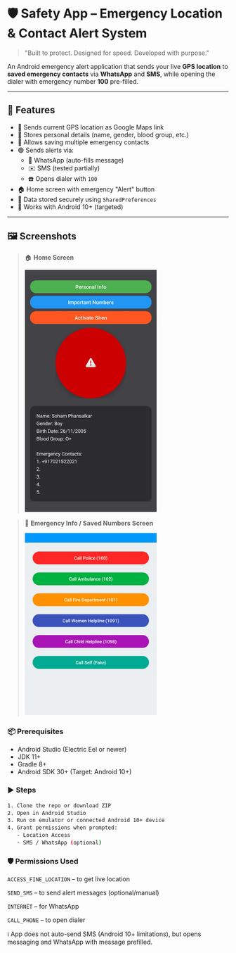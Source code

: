 # 🛡️ Safety App – Emergency Location & Contact Alert System

> "Built to protect. Designed for speed. Developed with purpose."

An Android emergency alert application that sends your live **GPS location** to **saved emergency contacts** via **WhatsApp** and **SMS**, while opening the dialer with emergency number **100** pre-filled.

---

## 🚨 Features

- 📍 Sends current GPS location as Google Maps link
- 👤 Stores personal details (name, gender, blood group, etc.)
- 📱 Allows saving multiple emergency contacts
- 🟢 Sends alerts via:
  - 📲 WhatsApp (auto-fills message)
  - ✉️ SMS (tested partially)
  - ☎️ Opens dialer with `100`
- 🏠 Home screen with emergency "Alert" button
- 🔐 Data stored securely using `SharedPreferences`
- 📡 Works with Android 10+ (targeted)

---

## 🖼️ Screenshots

> 🏠 **Home Screen**
>
> <img src="home.jpeg" width="300px" />

> 📒 **Emergency Info / Saved Numbers Screen**
> 
><img src="ImpCalls.jpeg" width="300px" />

### 📦 Prerequisites

- Android Studio (Electric Eel or newer)
- JDK 11+
- Gradle 8+
- Android SDK 30+ (Target: Android 10+)

### ▶️ Steps

```bash
1. Clone the repo or download ZIP
2. Open in Android Studio
3. Run on emulator or connected Android 10+ device
4. Grant permissions when prompted:
   - Location Access
   - SMS / WhatsApp (optional)
   ```

### 🛡️ Permissions Used
``ACCESS_FINE_LOCATION`` – to get live location

``SEND_SMS`` – to send alert messages (optional/manual)

``INTERNET`` – for WhatsApp

``CALL_PHONE`` – to open dialer

ℹ️ App does not auto-send SMS (Android 10+ limitations), but opens messaging and WhatsApp with message prefilled.
